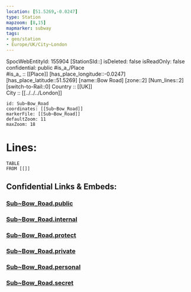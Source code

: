```yaml
---
location: [51.5269,-0.0247] 
type: Station 
mapzoom: [8,15] 
mapmarker: subway 
tags:
- geo/station
- Europe/UK/City~London
---
```

SpocWebEntityId: 155904
[StationSId::] 
isDeleted: false
isReadOnly: false
confidential: public
#is_a_/Place  
#is_a_ :: [[Place]] 
[has_place_longitude::-0.0247] 
[has_place_latitude::51.5269] 
[name::Bow Road] 
[zone::2] 
[Num_lines::2] 
[switch-to-Rail::0] 
Country :: [[UK]]  
City :: [[../../../London]]  


```leaflet
id: Sub~Bow_Road
coordinates: [[Sub~Bow_Road]] 
markerFile: [[Sub~Bow_Road]] 
defaultZoom: 11 
maxZoom: 18
```


# Lines: 
```dataview
TABLE 
FROM [[]] 
```


## Confidential Links & Embeds: 

### [Sub~Bow_Road.public](/_public/\Earth\Continent\Europe\Europe~North\UK\England\Regions~England\London,Greater\cities~GreaterLondon\Underground\StationSub~Bow_Road.public.md) 

### [Sub~Bow_Road.internal](/_internal/\Earth\Continent\Europe\Europe~North\UK\England\Regions~England\London,Greater\cities~GreaterLondon\Underground\StationSub~Bow_Road.internal.md) 

### [Sub~Bow_Road.protect](/_protect/\Earth\Continent\Europe\Europe~North\UK\England\Regions~England\London,Greater\cities~GreaterLondon\Underground\StationSub~Bow_Road.protect.md) 

### [Sub~Bow_Road.private](/_private/\Earth\Continent\Europe\Europe~North\UK\England\Regions~England\London,Greater\cities~GreaterLondon\Underground\StationSub~Bow_Road.private.md) 

### [Sub~Bow_Road.personal](/_personal/\Earth\Continent\Europe\Europe~North\UK\England\Regions~England\London,Greater\cities~GreaterLondon\Underground\StationSub~Bow_Road.personal.md) 

### [Sub~Bow_Road.secret](/_secret/\Earth\Continent\Europe\Europe~North\UK\England\Regions~England\London,Greater\cities~GreaterLondon\Underground\StationSub~Bow_Road.secret.md)

